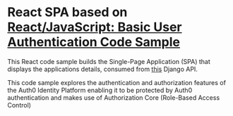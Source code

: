 # React SPA based on [React/JavaScript: Basic User Authentication Code Sample](https://github.com/auth0-developer-hub/spa_react_javascript_hello-world_react-router-6/tree/basic-authentication-with-api-integration)

This React code sample builds the Single-Page Application (SPA) that displays the applications details, consumed from [this](https://github.com/rauliscoding/api_django_auth0_challenge) Django API.

This code sample explores the authentication and authorization features of the Auth0 Identity Platform enabling it to be protected by Auth0 authentication and makes use of Authorization Core (Role-Based Access Control)
